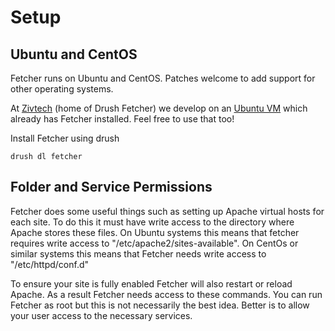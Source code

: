 # Setup #

## Ubuntu and CentOS
Fetcher runs on Ubuntu and CentOS. Patches welcome to add support for other operating systems.

At [Zivtech](https://zivtech.com) (home of Drush Fetcher) we develop on an [Ubuntu VM](https://github.com/zivtech/vagrant-development-vm) which already has Fetcher installed. Feel free to use that too!

Install Fetcher using drush

```
drush dl fetcher
```

## Folder and Service Permissions ##
Fetcher does some useful things such as setting up Apache virtual hosts for each site. To do this it must have write access to the directory where Apache stores these files. On Ubuntu systems this means that fetcher requires write access to "/etc/apache2/sites-available". On CentOs or similar systems this means that Fetcher needs write access to "/etc/httpd/conf.d"

To ensure your site is fully enabled Fetcher will also restart or reload Apache. As a result Fetcher needs access to these commands. You can run Fetcher as root but this is not necessarily the best idea. Better is to allow your user access to the necessary services.

